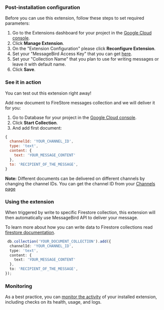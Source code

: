 ### Post-installation configuration

Before you can use this extension, follow these steps to set required parameters:

1. Go to the Extensions dashboard for your project in the [Google Cloud console](https://console.firebase.google.com/project/${PROJECT_ID}/extensions).
1. Click **Manage Extension**.
1. On the "Extension Configuration" please click **Reconfigure Extension**.
1. Set your "MessageBird Access Key" that you can get [here](https://dashboard.messagebird.com/en/developers/access).
1. Set your "Collection Name" that you plan to use for writing messages or leave it with default name.
1. Click **Save**.

### See it in action

You can test out this extension right away!

Add new document to FireStore messages collection and we will deliver it for you:

1. Go to Database for your project in the [Google Cloud console](https://console.firebase.google.com/project/${PROJECT_ID}/database/).
1. Click **Start Collection**.
1. And add first document:

```js
{
  channelId: 'YOUR_CHANNEL_ID',
  type: 'text',
  content: {
    text: 'YOUR_MESSAGE_CONTENT'
  },
  to: 'RECIPIENT_OF_THE_MESSAGE',
}
```

**Note:** Different documents can be delivered on different channels by changing the channel IDs. You can get the channel ID from your [Channels page](https://dashboard.messagebird.com/en/channels/)


### Using the extension

When triggered by write to specific Firestore collection, this extension will then automatically use MessageBird API to deliver your message.

To learn more about how you can write data to Firestore collections read [firestore documentation](https://firebase.google.com/docs/firestore/manage-data/add-data).

```typescript
 db.collection('YOUR_DOCUMENT_COLLECTION').add({
  channelId: 'YOUR_CHANNEL_ID',
  type: 'text',
  content: {
    text: 'YOUR_MESSAGE_CONTENT'
  },
  to: 'RECIPIENT_OF_THE_MESSAGE',
});
```

### Monitoring

As a best practice, you can [monitor the activity](https://firebase.google.com/docs/extensions/manage-installed-extensions#monitor) of your installed extension, including checks on its health, usage, and logs.
